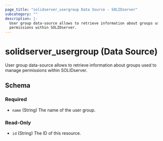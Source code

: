 ```yaml
---
page_title: "solidserver_usergroup Data Source - SOLIDserver"
subcategory: ""
description: |-
  User group data-source allows to retrieve information about groups used to manage
  permissions within SOLIDserver.
---
```


# solidserver_usergroup (Data Source)

User group data-source allows to retrieve information about groups used to manage
permissions within SOLIDserver.


<!-- schema generated by tfplugindocs -->
## Schema

### Required

- `name` (String) The name of the user group.

### Read-Only

- `id` (String) The ID of this resource.

